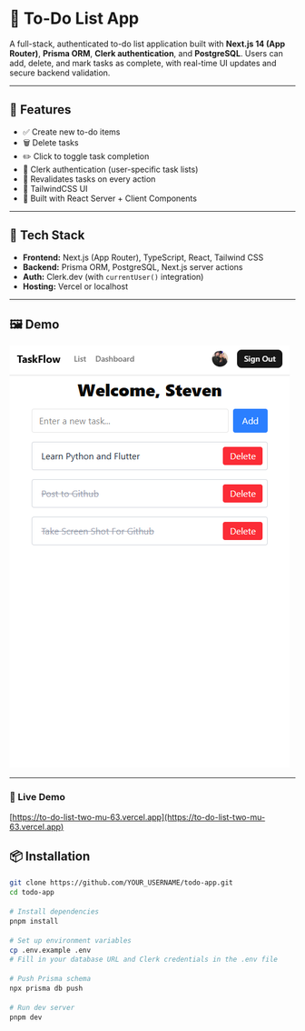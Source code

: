 # 📝 To-Do List App

A full-stack, authenticated to-do list application built with **Next.js 14 (App Router)**, **Prisma ORM**, **Clerk authentication**, and **PostgreSQL**. Users can add, delete, and mark tasks as complete, with real-time UI updates and secure backend validation.

---

## 🚀 Features

- ✅ Create new to-do items
- 🗑️ Delete tasks
- ✏️ Click to toggle task completion
- 🔐 Clerk authentication (user-specific task lists)
- 🔄 Revalidates tasks on every action
- 💅 TailwindCSS UI
- 🧠 Built with React Server + Client Components

---

## 🧱 Tech Stack

- **Frontend:** Next.js (App Router), TypeScript, React, Tailwind CSS
- **Backend:** Prisma ORM, PostgreSQL, Next.js server actions
- **Auth:** Clerk.dev (with `currentUser()` integration)
- **Hosting:** Vercel or localhost

---

## 🖼️ Demo

![Demo Screenshot](public/to_do.png) 

---

### 🔗 Live Demo  
[https://to-do-list-two-mu-63.vercel.app](https://to-do-list-two-mu-63.vercel.app)

## 📦 Installation

```bash
git clone https://github.com/YOUR_USERNAME/todo-app.git
cd todo-app

# Install dependencies
pnpm install

# Set up environment variables
cp .env.example .env
# Fill in your database URL and Clerk credentials in the .env file

# Push Prisma schema
npx prisma db push

# Run dev server
pnpm dev
